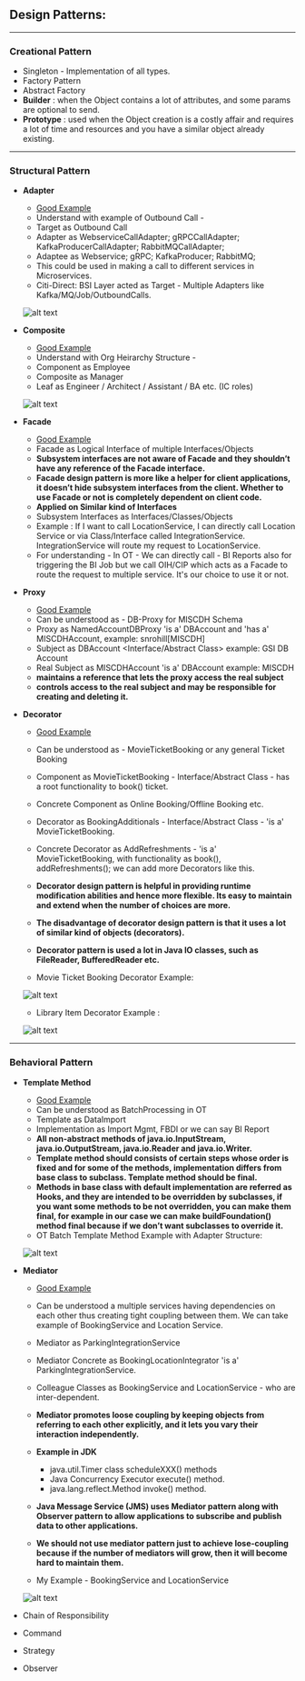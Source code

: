 ## Design Patterns:

<hr>

### Creational Pattern

+ Singleton - Implementation of all types.
+ Factory Pattern
+ Abstract Factory
+ **Builder** : when the Object contains a lot of attributes, and some params are optional to send.
+ **Prototype** : used when the Object creation is a costly affair and requires a lot of time and resources and you have a similar object already existing.

<hr>

### Structural Pattern

+ **Adapter** 
    
    + [Good Example](https://www.dofactory.com/net/adapter-design-pattern)
    + Understand with example of Outbound Call - 
    + Target as Outbound Call
    + Adapter as WebserviceCallAdapter; gRPCCallAdapter; KafkaProducerCallAdapter; RabbitMQCallAdapter;
    + Adaptee as Webservice; gRPC; KafkaProducer; RabbitMQ;
    + This could be used in making a call to different services in Microservices.
    + Citi-Direct: BSI Layer acted as Target - Multiple Adapters like Kafka/MQ/Job/OutboundCalls.
    
    ![alt text](https://github.com/rshubham/Revision_Notes/blob/master/Design_Pattern_Images/Adapter.jpeg)
    
+ **Composite** 
        
     + [Good Example](https://www.dofactory.com/net/composite-design-pattern)
     +  Understand with Org Heirarchy Structure - 
     +  Component as Employee
     +  Composite as Manager
     +  Leaf as Engineer / Architect / Assistant / BA etc. (IC roles)
     
     ![alt text](https://github.com/rshubham/Revision_Notes/blob/master/Design_Pattern_Images/Composite.jpeg)
     
+ **Facade** 

     + [Good Example](https://www.journaldev.com/1557/facade-design-pattern-in-java)
     + Facade as Logical Interface of multiple Interfaces/Objects
     + **Subsystem interfaces are not aware of Facade and they shouldn’t have any reference of the Facade interface.**
     + **Facade design pattern is more like a helper for client applications, it doesn’t hide subsystem interfaces from the client. Whether to use Facade or not is completely dependent on client code.**
     + **Applied on Similar kind of Interfaces**
     + Subsystem Interfaces as Interfaces/Classes/Objects
     + Example : If I want to call LocationService, I can directly call Location Service or via Class/Interface called IntegrationService. IntegrationService will route my request to LocationService.
     + For understanding - In OT - We can directly call - BI Reports also for triggering the BI Job but we call OIH/CIP which acts as a Facade to route the request to multiple service. It's our choice to use it or not.
     
+ **Proxy** 

    + [Good Example](https://www.dofactory.com/net/proxy-design-pattern)
    + Can be understood as - DB-Proxy for MISCDH Schema
    + Proxy as NamedAccountDBProxy 'is a' DBAccount and 'has a' MISCDHAccount, example: snrohill[MISCDH]
    + Subject as DBAccount <Interface/Abstract Class> example: GSI DB Account
    + Real Subject as MISCDHAccount 'is a' DBAccount example: MISCDH
    + **maintains a reference that lets the proxy access the real subject**
    + **controls access to the real subject and may be responsible for creating and deleting it.**


+ **Decorator**

    + [Good Example](https://www.dofactory.com/net/decorator-design-pattern)
    + Can be understood as - MovieTicketBooking or any general Ticket Booking
    + Component as MovieTicketBooking - Interface/Abstract Class - has a root functionality to book() ticket.
    + Concrete Component as Online Booking/Offline Booking etc.
    + Decorator as BookingAdditionals - Interface/Abstract Class - 'is a' MovieTicketBooking.
    + Concrete Decorator as AddRefreshments - 'is a' MovieTicketBooking, with functionality as book(), addRefreshments(); we can add more Decorators like this.
    + **Decorator design pattern is helpful in providing runtime modification abilities and hence more flexible. Its easy to maintain and extend when the number of choices are more.**
    + **The disadvantage of decorator design pattern is that it uses a lot of similar kind of objects (decorators).**
    + **Decorator pattern is used a lot in Java IO classes, such as FileReader, BufferedReader etc.**
    
    + Movie Ticket Booking Decorator Example:
    
    ![alt text](https://github.com/rshubham/Revision_Notes/blob/master/Design_Pattern_Images/Decorator_MovieTicketBooking.jpeg)
    
    + Library Item Decorator Example :
    
    ![alt text](https://github.com/rshubham/Revision_Notes/blob/master/Design_Pattern_Images/Decorator_LibraryItem.jpeg)
         
<hr>

### Behavioral Pattern
    
+ **Template Method**

    + [Good Example](https://www.journaldev.com/1763/template-method-design-pattern-in-java)
    + Can be understood as BatchProcessing in OT
    + Template as DataImport
    + Implementation as Import Mgmt, FBDI or we can say BI Report
    + **All non-abstract methods of java.io.InputStream, java.io.OutputStream, java.io.Reader and java.io.Writer.**
    + **Template method should consists of certain steps whose order is fixed and for some of the methods, implementation differs from base class to subclass. Template method should be final.**
    + **Methods in base class with default implementation are referred as Hooks, and they are intended to be overridden by subclasses, if you want some methods to be not overridden, you can make them final, for example in our case we can make buildFoundation() method final because if we don’t want subclasses to override it.**
    + OT Batch Template Method Example with Adapter Structure:
    
    ![alt text](https://github.com/rshubham/Revision_Notes/blob/master/Design_Pattern_Images/TemplateMethod.jpeg)
    
+ **Mediator**

    + [Good Example](https://www.journaldev.com/1730/mediator-design-pattern-java)
    + Can be understood a multiple services having dependencies on each other thus creating tight coupling between them. We can take example of BookingService and Location Service.
    + Mediator as ParkingIntegrationService
    + Mediator Concrete as BookingLocationIntegrator 'is a' ParkingIntegrationService.
    + Colleague Classes as BookingService and LocationService - who are inter-dependent.
    + **Mediator promotes loose coupling by keeping objects from referring to each other explicitly, and it lets you vary their interaction independently.**
    + **Example in JDK**
     
      + java.util.Timer class scheduleXXX() methods
      + Java Concurrency Executor execute() method.
      + java.lang.reflect.Method invoke() method.
    + **Java Message Service (JMS) uses Mediator pattern along with Observer pattern to allow applications to subscribe and publish data to other applications.**
    + **We should not use mediator pattern just to achieve lose-coupling because if the number of mediators will grow, then it will become hard to maintain them.**
    + My Example - BookingService and LocationService
    
    ![alt text](https://github.com/rshubham/Revision_Notes/blob/master/Design_Pattern_Images/Mediator.jpeg)

+ Chain of Responsibility
+ Command
+ Strategy
+ Observer
